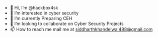 - 👋 Hi, I’m @hackbox4sk
- 👀 I’m interested in cyber security
- 🌱 I’m currently Preparing CEH
- 💞️ I’m looking to collaborate on Cyber Security Projects
- 📫 How to reach me mail me at siddharthkhandelwal488@gmail.com

<!---
hackbox4sk/hackbox4sk is a ✨ special ✨ repository because its `README.md` (this file) appears on your GitHub profile.
You can click the Preview link to take a look at your changes.
--->
